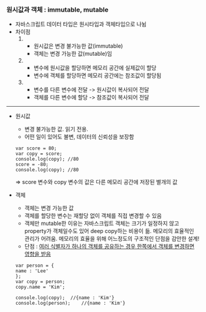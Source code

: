 <h3>원시값과 객체 : immutable, mutable</h3>

- 자바스크립트 데이터 타입은 원시타입과 객체타입으로 나뉨
-  차이점
	1. - 원시값은 변경 불가능한 값(immutable)
		- 객체는 변경 가능한 값(mutable)임
	2. - 변수에 원시값을 할당하면 메모리 공간에 실제값이 할당
		- 변수에 객체를 할당하면 메모리 공간에는 참조값이 할당됨
	3. - 변수를 다른 변수에 전달 -> 원시값이 복사되어 전달
		- 객체를 다른 변수에 할당 -> 참조값이 복사되어 전달

---
- 원시값
	- 변경 불가능한 값. 읽기 전용.
	- 어떤 일이 있어도 불변, 데이터의 신뢰성을 보장함
	```
	var score = 80;
	var copy = score;
	console.log(copy); //80
	score = -80;
	console.log(copy); //80
	```
	=> score 변수와 copy 변수의 값은 다른 메모리 공간에 저장된 별개의 값

- 객체
	- 객체는 변경 가능한 값
	- 객체를 할당한 변수는 재할당 없이 객체를 직접 변경할 수 있음
	- 객체만 mutable한 이유는 자바스크립트 객체는 크기가 일정하지 않고 property가 객체일수도 있어 deep copy하는 비용이 듦. 메모리의 효율적인 관리가 어려움. 메모리의 효율을 위해 어느정도의 구조적인 단점을 감안한 설계!
	- 단점 : <u>여러 식별자가 하나의 객체를 공유하는 경우 한쪽에서 객체를 변경하면 영향을 받음</u> 
	```
	var person = {
	name : 'Lee'	
	};
	var copy = person;
	copy.name = 'Kim';

	console.log(copy);	//{name : 'Kim'}
	console.log(person);	//{name : 'Kim'}
	```
